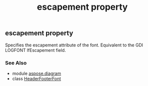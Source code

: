 ﻿---
title: escapement property
second_title: Aspose.Diagram for Python via .NET API References
description: 
type: docs
weight: 50
url: /python-net/aspose.diagram/headerfooterfont/escapement/
is_root: false
---

## escapement property


Specifies the escapement attribute of the font. Equivalent to the GDI LOGFONT lfEscapement field.

### See Also
* module [aspose.diagram](../../)
* class [HeaderFooterFont](/diagram/python-net/aspose.diagram/headerfooterfont)
